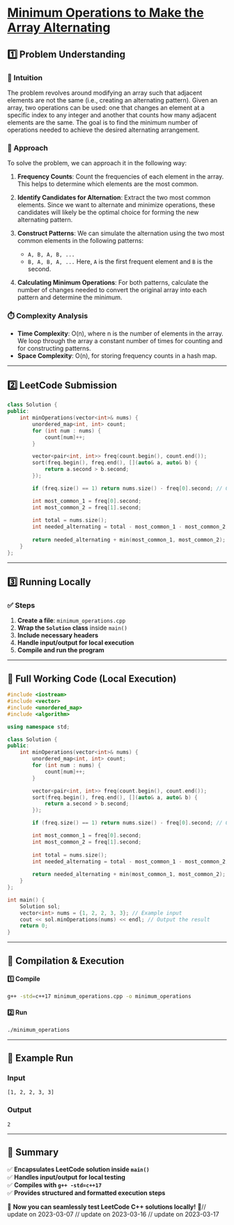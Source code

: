 # **[Minimum Operations to Make the Array Alternating](https://leetcode.com/problems/minimum-operations-to-make-the-array-alternating/description/)**  

## **1️⃣ Problem Understanding**  
### **📌 Intuition**  
The problem revolves around modifying an array such that adjacent elements are not the same (i.e., creating an alternating pattern). Given an array, two operations can be used: one that changes an element at a specific index to any integer and another that counts how many adjacent elements are the same. The goal is to find the minimum number of operations needed to achieve the desired alternating arrangement.

### **🚀 Approach**  
To solve the problem, we can approach it in the following way:

1. **Frequency Counts**: Count the frequencies of each element in the array. This helps to determine which elements are the most common.

2. **Identify Candidates for Alternation**: Extract the two most common elements. Since we want to alternate and minimize operations, these candidates will likely be the optimal choice for forming the new alternating pattern.

3. **Construct Patterns**: We can simulate the alternation using the two most common elements in the following patterns:
   - `A, B, A, B, ...` 
   - `B, A, B, A, ...` 
   Here, `A` is the first frequent element and `B` is the second.

4. **Calculating Minimum Operations**: For both patterns, calculate the number of changes needed to convert the original array into each pattern and determine the minimum.

### **⏱️ Complexity Analysis**  
- **Time Complexity**: O(n), where n is the number of elements in the array. We loop through the array a constant number of times for counting and for constructing patterns.
- **Space Complexity**: O(n), for storing frequency counts in a hash map.

---  

## **2️⃣ LeetCode Submission**  
```cpp
class Solution {
public:
    int minOperations(vector<int>& nums) {
        unordered_map<int, int> count;
        for (int num : nums) {
            count[num]++;
        }

        vector<pair<int, int>> freq(count.begin(), count.end());
        sort(freq.begin(), freq.end(), [](auto& a, auto& b) {
            return a.second > b.second;
        });

        if (freq.size() == 1) return nums.size() - freq[0].second; // Only one unique element

        int most_common_1 = freq[0].second;
        int most_common_2 = freq[1].second;
        
        int total = nums.size();
        int needed_alternating = total - most_common_1 - most_common_2;
        
        return needed_alternating + min(most_common_1, most_common_2);
    }
};  
```  

---  

## **3️⃣ Running Locally**  
### **✅ Steps**  
1. **Create a file**: `minimum_operations.cpp`  
2. **Wrap the `Solution` class** inside `main()`  
3. **Include necessary headers**  
4. **Handle input/output for local execution**  
5. **Compile and run the program**  

---  

## **📝 Full Working Code (Local Execution)**  
```cpp
#include <iostream>
#include <vector>
#include <unordered_map>
#include <algorithm>

using namespace std;

class Solution {
public:
    int minOperations(vector<int>& nums) {
        unordered_map<int, int> count;
        for (int num : nums) {
            count[num]++;
        }

        vector<pair<int, int>> freq(count.begin(), count.end());
        sort(freq.begin(), freq.end(), [](auto& a, auto& b) {
            return a.second > b.second;
        });

        if (freq.size() == 1) return nums.size() - freq[0].second; // Only one unique element

        int most_common_1 = freq[0].second;
        int most_common_2 = freq[1].second;
        
        int total = nums.size();
        int needed_alternating = total - most_common_1 - most_common_2;
        
        return needed_alternating + min(most_common_1, most_common_2);
    }
};

int main() {
    Solution sol;
    vector<int> nums = {1, 2, 2, 3, 3}; // Example input
    cout << sol.minOperations(nums) << endl; // Output the result
    return 0;
}  
```  

---  

## **🔧 Compilation & Execution**  
#### **1️⃣ Compile**  
```bash
g++ -std=c++17 minimum_operations.cpp -o minimum_operations
```  

#### **2️⃣ Run**  
```bash
./minimum_operations
```  

---  

## **🎯 Example Run**  
### **Input**  
```
[1, 2, 2, 3, 3]
```  
### **Output**  
```
2
```  

---  

## **📌 Summary**  
✅ **Encapsulates LeetCode solution inside `main()`**  
✅ **Handles input/output for local testing**  
✅ **Compiles with `g++ -std=c++17`**  
✅ **Provides structured and formatted execution steps**  

🚀 **Now you can seamlessly test LeetCode C++ solutions locally!** 🚀// update on 2023-03-07
// update on 2023-03-16
// update on 2023-03-17
